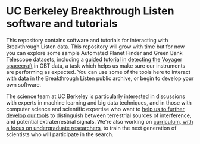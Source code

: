 # UC Berkeley Breakthrough Listen software and tutorials

This repository contains software and tutorials for interacting with Breakthrough Listen data. This repository will grow with time but for now you can explore some sample Automated Planet Finder and Green Bank Telescope datasets, including a [guided tutorial in detecting the Voyager spacecraft](GBT/voyager/voyager.ipynb) in GBT data, a task which helps us make sure our instruments are performing as expected. You can use some of the tools here to interact with data in the Breakthrough Listen public archive, or begin to develop your own software.

The science team at UC Berkeley is particularly interested in discussions with experts in machine learning and big data techniques, and in those with computer science and scientific expertise who want to [help us to further develop our tools](GBT/README.md) to distinguish between terrestrial sources of interference, and potential extraterrestrial signals. We're also working on [curriculum, with a focus on undergraduate researchers](GettingStarted.md), to train the next generation of scientists who will participate in the search.
